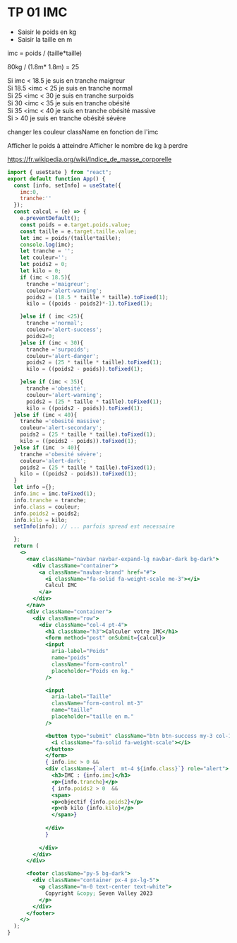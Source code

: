 # TP  01 IMC
  
- Saisir le poids en kg
- Saisir la taille en m
  
imc = poids / (taille*taille)
  
80kg / (1.8m* 1.8m) = 25
  
Si imc < 18.5 je suis en tranche maigreur      
Si 18.5 <imc < 25  je suis en tranche normal  
Si 25 <imc < 30  je suis en tranche surpoids  
Si 30 <imc < 35  je suis en tranche obésité  
Si 35 <imc < 40  je suis en tranche obésité massive    
Si  > 40  je suis en tranche obésité sévère 
  
changer les couleur className en fonction de l'imc
  
Afficher le poids à atteindre
Afficher le nombre de kg à perdre
  
https://fr.wikipedia.org/wiki/Indice_de_masse_corporelle

```jsx
import { useState } from "react";
export default function App() {
  const [info, setInfo] = useState({
    imc:0,
    tranche:''
  });
  const calcul = (e) => {
    e.preventDefault();
    const poids = e.target.poids.value;
    const taille = e.target.taille.value;
    let imc = poids/(taille*taille);
    console.log(imc);
    let tranche = '';
    let couleur='';
    let poids2 = 0;
    let kilo = 0;
    if (imc < 18.5){
      tranche ='maigreur';
      couleur='alert-warning';
      poids2 = (18.5 * taille * taille).toFixed(1);
      kilo = ((poids - poids2)*-1).toFixed(1);

    }else if ( imc <25){
      tranche ='normal';
      couleur='alert-success';
      poids2=0;
    }else if (imc < 30){
      tranche ='surpoids';
      couleur='alert-danger';
      poids2 = (25 * taille * taille).toFixed(1);
      kilo = ((poids2 - poids)).toFixed(1);

    }else if (imc < 35){
      tranche ='obesité';
      couleur='alert-warning';
      poids2 = (25 * taille * taille).toFixed(1);
      kilo = ((poids2 - poids)).toFixed(1);
  }else if (imc < 40){
    tranche ='obesité massive';
    couleur='alert-secondary';
    poids2 = (25 * taille * taille).toFixed(1);
    kilo = ((poids2 - poids)).toFixed(1);
  }else if (imc  > 40){
    tranche ='obesité sévère';
    couleur='alert-dark';
    poids2 = (25 * taille * taille).toFixed(1);
    kilo = ((poids2 - poids)).toFixed(1);
  }
  let info ={};
  info.imc = imc.toFixed(1);
  info.tranche = tranche; 
  info.class = couleur;
  info.poids2 = poids2;
  info.kilo = kilo;
  setInfo(info); // ... parfois spread est necessaire

  };
  return (
    <>
      <nav className="navbar navbar-expand-lg navbar-dark bg-dark">
        <div className="container">
          <a className="navbar-brand" href="#">
            <i className="fa-solid fa-weight-scale me-3"></i>
            Calcul IMC
          </a>
        </div>
      </nav>
      <div className="container">
        <div className="row">
          <div className="col-4 pt-4">
            <h1 className="h3">Calculer votre IMC</h1>
            <form method="post" onSubmit={calcul}>
            <input
              aria-label="Poids"
              name="poids"
              className="form-control"
              placeholder="Poids en kg."
            />

            <input
              aria-label="Taille"
              className="form-control mt-3"
              name="taille"
              placeholder="taille en m."
            />

            <button type="submit" className="btn btn-success my-3 col-12">
              <i className="fa-solid fa-weight-scale"></i>
            </button>
            </form>
            { info.imc > 0 &&
            <div className={`alert  mt-4 ${info.class}`} role="alert">
              <h3>IMC : {info.imc}</h3>
              <p>{info.tranche}</p>
              { info.poids2 > 0  &&
              <span>
              <p>objectif {info.poids2}</p>
              <p>nb kilo {info.kilo}</p>
              </span>}
             
            </div>
            }
            
          </div>
        </div>
      </div>

      <footer className="py-5 bg-dark">
        <div className="container px-4 px-lg-5">
          <p className="m-0 text-center text-white">
            Copyright &copy; Seven Valley 2023
          </p>
        </div>
      </footer>
    </>
  );
}
```